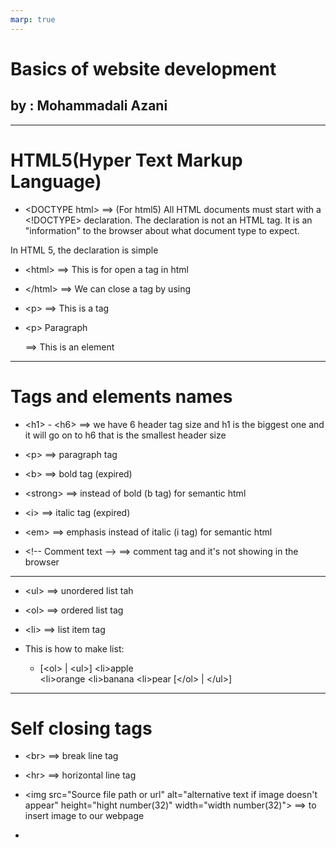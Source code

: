 ```yaml
---
marp: true
---
```


# Basics of website development

## **by : Mohammadali Azani**

---

# HTML5(Hyper Text Markup Language)

* \<DOCTYPE html> ==> (For html5) All HTML documents must start with a <!DOCTYPE> declaration. The declaration is not an HTML tag. It is an "information" to the browser about what document type to expect.

In HTML 5, the declaration is simple

* \<html> ==> This is for open a tag in html

* \</html> ==> We can close a tag by using </TAG-NAME>

* \<p> ==> This is a tag

* \<p> Paragraph </p> ==> This is an element

---

# Tags and elements names

* \<h1> - \<h6> ==> we have 6 header tag size and h1 is the biggest one and it will go on to h6 that is the smallest header size

* \<p> ==> paragraph tag

* \<b> ==> bold tag (expired)

* \<strong> ==> instead of bold (b tag) for semantic html

* \<i> ==> italic tag (expired)

* \<em> ==> emphasis instead of italic (i tag) for semantic html

* \<!-- Comment text --> ==> comment tag and it's not showing in the browser

---

* \<ul> ==> unordered list tah

* \<ol> ==> ordered list tag

* \<li> ==> list item tag

* This is how to make list:
  * [\<ol> | \<ul>]
            \<li>apple</li>
            \<li>orange</li>
            \<li>banana</li>
            \<li>pear</li>
        [\</ol> | \</ul>]

---

# Self closing tags

* \<br> ==> break line tag

* \<hr> ==> horizontal line tag

* \<img src="Source file path or url" alt="alternative text if image doesn't appear" height="hight number(32)" width="width number(32)"> ==> to insert image to our webpage

* 